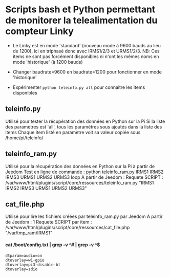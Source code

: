 # Scripts bash et Python permettant de monitorer la telealimentation du compteur Linky

* Le Linky est en mode 'standard' (nouveau mode à 9600 bauds au lieu de 1200), ici en triphasé donc avec IRMS1/2/3 et URMS1/2/3.
NB: Ces items ne sont pas forcément disponibles ni n'ont les mêmes noms en mode 'historique' (à 1200 bauds)

* Changer baudrate=9600 en baudrate=1200 pour fonctionner en mode 'historique'
* Expérimenter `python teleinfo.py all` pour connaitre les items disponibles

## teleinfo.py
Utilisé pour tester la récupération des données en Python sur la Pi
Si la liste des paramètres est 'all', tous les paramètres sous ajoutés dans la liste des items
Chaque item listé en paramètre voit sa valeur copiée sous /home/pi/teleinfo/<item>

## teleinfo_ram.py
Utilisé pour la récupération des données en Python sur la Pi à partir de Jeedom
Test en ligne de commande : python teleinfo_ram.py  IRMS1 IRMS2 IRMS3 URMS1 URMS2 URMS3 loop
A partir de Jeedom : Requete SCRIPT : /var/www/html/plugins/script/core/ressources/teleinfo_ram.py "IRMS1 IRMS2 IRMS3 URMS1 URMS2 URMS3"

## cat_file.php
Utilisé pour lire les fichiers créées par teleinfo_ram.py par Jeedom
A partir de Jeedom : 1 Requete SCRIPT par item : /var/www/html/plugins/script/core/ressources/cat_file.php "/var/tmp_ram/IRMS1"



#### cat /boot/config.txt | grep -v ^# | grep -v ^$
```
dtparam=audio=on
dtoverlay=w1-gpio
dtoverlay=pi3-disable-bt
dtoverlay=sdio
```
